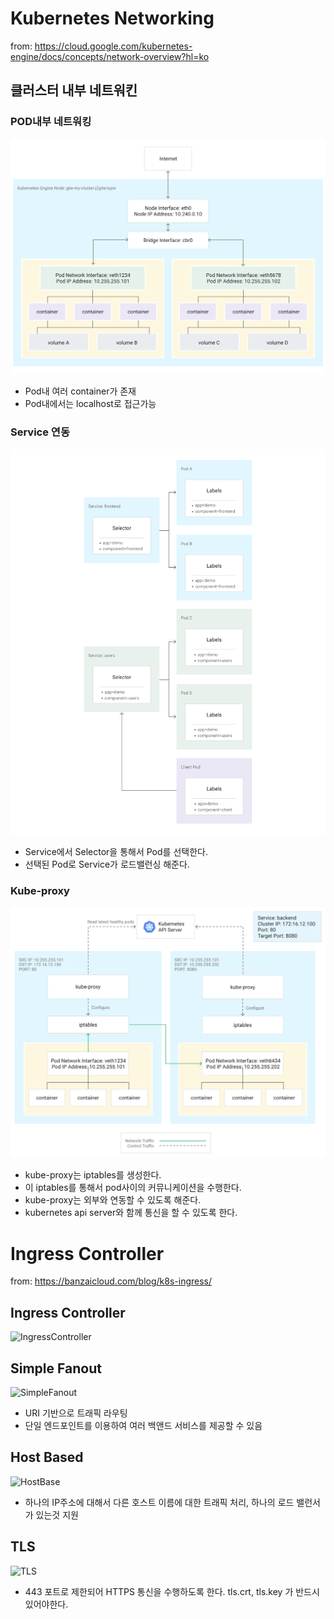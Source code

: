 # Kubernetes Networking

from: https://cloud.google.com/kubernetes-engine/docs/concepts/network-overview?hl=ko

## 클러스터 내부 네트워킨 

### POD내부 네트워킹 

![pod-networking](imgs/networking-overview_single-node.png)

- Pod내 여러 container가 존재
- Pod내에서는 localhost로 접근가능 

### Service 연동 

![service](imgs/networking-overview_two-services.png)

- Service에서 Selector을 통해서 Pod를 선택한다. 
- 선택된 Pod로 Service가 로드밸런싱 해준다. 


### Kube-proxy

![kube-proxy](imgs/networking-overview_load-balancer.png)

- kube-proxy는 iptables를 생성한다. 
- 이 iptables를 통해서 pod사이의 커뮤니케이션을 수행한다. 
- kube-proxy는 외부와 연동할 수 있도록 해준다. 
- kubernetes api server와 함께 통신을 할 수 있도록 한다. 

# Ingress Controller 

from: https://banzaicloud.com/blog/k8s-ingress/

## Ingress Controller

![IngressController](https://banzaicloud.com/blog/k8s-ingress/ingress_huea3004957fbcd34bed66b8a8e9734398_115510_960x0_resize_box_2.png)

## Simple Fanout

![SimpleFanout](https://banzaicloud.com/blog/k8s-ingress/ingress-fanout_huffd274de23b098a89cd44c9e6cc996ce_114716_960x0_resize_box_2.png)

- URI 기반으로 트래픽 라우팅 
- 단일 엔드포인트를 이용하여 여러 백앤드 서비스를 제공할 수 있음 

## Host Based 

![HostBase](https://banzaicloud.com/blog/k8s-ingress/ingress-host-based_huceb35be881c2eb47b69d4d146880e204_114327_960x0_resize_box_2.png)

- 하나의 IP주소에 대해서 다른 호스트 이름에 대한 트래픽 처리, 하나의 로드 밸런서가 있는것 지원 

## TLS

![TLS](https://banzaicloud.com/blog/k8s-ingress/ingress-tls_hua6eee610ae828878ca65bfe906dfd4ad_110684_960x0_resize_box_2.png)

- 443 포트로 제한되어 HTTPS 통신을 수행하도록 한다. tls.crt, tls.key 가 반드시 있어야한다. 
